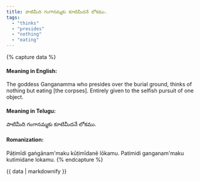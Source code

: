 ```yaml
---
title: పాటిమీది గంగానమ్మకు కూటిమీదనే లోకము.
tags:
  - "thinks"
  - "presides"
  - "nothing"
  - "eating"
---
```


{% capture data %}
#### Meaning in English:
The goddess Ganganamma who presides over the burial ground, thinks of nothing but eating [the corpses].
Entirely given to the selfish pursuit of one object.

#### Meaning in Telugu:
పాటిమీది గంగానమ్మకు కూటిమీదనే లోకము.

#### Romanization:
Pāṭimīdi gaṅgānam'maku kūṭimīdanē lōkamu.
Patimidi ganganam'maku kutimidane lokamu.
{% endcapture %}

{{ data | markdownify }}

